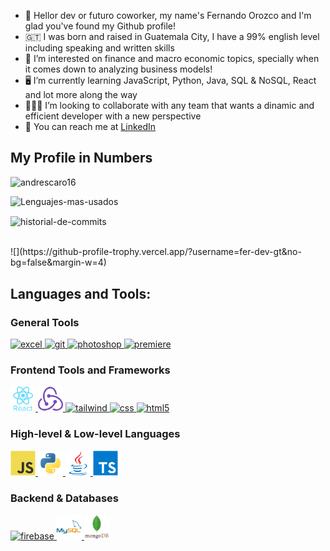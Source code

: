 - 👋 Hellor dev or futuro coworker, my name's Fernando Orozco and I'm glad you've found my Github profile!
- 🇬🇹 I was born and raised in Guatemala City, I have a 99% english level including speaking and written skills
- 👀 I’m interested on finance and macro economic topics, specially when it comes down to analyzing business models!
- 🖥️ I’m currently learning JavaScript, Python, Java, SQL & NoSQL, React and lot more along the way
- 🧑🏽‍💻 I’m looking to collaborate with any team that wants a dinamic and efficient developer with a new perspective
- 📩 You can reach me at [LinkedIn](https://www.linkedin.com/in/fernando-orozco-velasquez/)


<h2 align="left">My Profile in Numbers</h2>
<p align="left"> <img src="https://komarev.com/ghpvc/?username=andrescaro16&label=Profile%20views&color=0e75b6&style=flat" alt="andrescaro16" /> </p>

<p><img src="https://github-readme-stats.vercel.app/api/top-langs?username=fer-dev-gt&show_icons=true&locale=en&layout=compact&hide=html,scss,ejs,stylus,blade,jupyter%20notebook" alt="Lenguajes-mas-usados" /></p>

<p><img align="center" src="https://github-readme-streak-stats.herokuapp.com/?user=fer-dev-gt&" alt="historial-de-commits" /></p>

<br/>
![](https://github-profile-trophy.vercel.app/?username=fer-dev-gt&no-bg=false&margin-w=4)
<br/>


<h2 align="left">Languages and Tools:</h2>

<p align="left">
<h3 align="left">General Tools</h4>
<a href="https://www.microsoft.com/es/microsoft-365/excel" target="_blank" rel="noreferrer">
<img src="https://cdn.worldvectorlogo.com/logos/excel-4.svg" alt="excel" width="40" height="40" />
</a>
<a href="https://git-scm.com/" target="_blank" rel="noreferrer">
<img src="https://www.vectorlogo.zone/logos/git-scm/git-scm-icon.svg" alt="git" width="40" height="40" />
</a>
<a href="https://www.adobe.com/gt/products/photoshop.html" target="_blank" rel="noreferrer">
<img src="https://cdn.worldvectorlogo.com/logos/adobe-photoshop-2.svg" alt="photoshop" width="40" height="40" />
</a>
<a href="https://www.adobe.com/es/products/premiere.html" target="_blank" rel="noreferrer">
<img src="https://cdn.worldvectorlogo.com/logos/premiere-pro-cc.svg" alt="premiere" width="40" height="40" />
</a>

<h3 align="left">Frontend Tools and Frameworks</h4>
<a href="https://reactjs.org/" target="_blank" rel="noreferrer">
<img src="https://raw.githubusercontent.com/devicons/devicon/master/icons/react/react-original-wordmark.svg" alt="react" width="40" height="40" />
</a>
<a href="https://redux.js.org" target="_blank" rel="noreferrer">
<img src="https://raw.githubusercontent.com/devicons/devicon/master/icons/redux/redux-original.svg" alt="redux" width="40" height="40" />
</a>
</a>
<a href="https://tailwindcss.com/" target="_blank" rel="noreferrer">
<img src="https://cdn.worldvectorlogo.com/logos/tailwindcss.svg" alt="tailwind" width="40" height="40" />
</a>
<a href="https://developer.mozilla.org/es/docs/Web/CSS" target="_blank" rel="noreferrer">
<img src="https://cdn.worldvectorlogo.com/logos/css-3.svg" alt="css" width="40" height="40" />
</a>
<a href="https://developer.mozilla.org/en-US/docs/Glossary/HTML5" target="_blank" rel="noreferrer">
<img src="https://cdn.worldvectorlogo.com/logos/html-1.svg" alt="html5" width="40" height="40" />
</a>

<h3 align="left">High-level & Low-level Languages</h4>
<a href="https://developer.mozilla.org/en-US/docs/Web/JavaScript" target="_blank" rel="noreferrer">
<img src="https://raw.githubusercontent.com/devicons/devicon/master/icons/javascript/javascript-original.svg" alt="javascript" width="40" height="40"/>
</a>
<a href="https://www.python.org" target="_blank" rel="noreferrer">
<img src="https://raw.githubusercontent.com/devicons/devicon/master/icons/python/python-original.svg" alt="python" width="40" height="40"/>
</a>
<a href="https://www.w3schools.com/cpp/" target="_blank" rel="noreferrer">
<img src="https://raw.githubusercontent.com/devicons/devicon/master/icons/java/java-original.svg" alt="java" width="40" height="40"/>
</a>
<a href="https://www.w3schools.com/cpp/" target="_blank" rel="noreferrer">
<img src="https://raw.githubusercontent.com/devicons/devicon/master/icons/typescript/typescript-original.svg" alt="javascript" width="40" height="40"/>
</a>

<h3 align="left">Backend & Databases</h4>
<a href="https://firebase.google.com/" target="_blank" rel="noreferrer">
<img src="https://www.vectorlogo.zone/logos/firebase/firebase-icon.svg" alt="firebase" width="40" height="40"/>
</a>
<a href="https://www.mysql.com/" target="_blank" rel="noreferrer">
<img src="https://raw.githubusercontent.com/devicons/devicon/master/icons/mysql/mysql-original-wordmark.svg" alt="mysql" width="40" height="40"/>
</a>
<a href="https://www.mongodb.org" target="_blank" rel="noreferrer">
<img src="https://raw.githubusercontent.com/devicons/devicon/master/icons/mongodb/mongodb-original-wordmark.svg" alt="mongodb" width="40" height="40"/>
</a>
